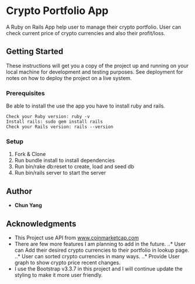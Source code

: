 # Crypto Portfolio App

A Ruby on Rails App help user to manage their crypto portfolio. User can check current price of crypto currencies and also their profit/loss.

## Getting Started

These instructions will get you a copy of the project up and running on your local machine for development and testing purposes. See deployment for notes on how to deploy the project on a live system.

### Prerequisites

Be able to install the use the app you have to install ruby and rails.

```
Check your Ruby version: ruby -v
Install rails: sudo gem install rails
Check your Rails version: rails --version
```

### Setup

1. Fork & Clone
2. Run bundle install to install dependencies
3. Run bin/rake db:reset to create, load and seed db
4. Run bin/rails server to start the server
 
## Author

* **Chun Yang**

## Acknowledgments

* This Project use API from www.coinmarketcap.com
* There are few more features I am planning to add in the future.
..* User can Add their desired crypto currencies to their portfolio in lookup page.
..* User can sorted crypto currencies in many ways.
..* Provide User graph to show crypto price recent changes.
* I use the Bootstrap v3.3.7 in this project and I will continue update the styling to make it more user friendly.



